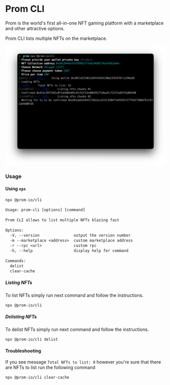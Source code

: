 # Prom CLI

Prom is the world's first all-in-one NFT gaming platform with a marketplace and other attractive options.

Prom CLI lists multiple NFTs on the marketplace.

![CLI screenshot](docs/screenshot.png)

### Usage

#### Using `npx`

```sh
npx @prom-io/cli
```

```
Usage: prom-cli [options] [command]

Prom CLI allows to list multiple NFTs blazing fast

Options:
  -V, --version               output the version number
  -m --marketplace <address>  custom marketplace address
  -r --rpc <url>              custom rpc
  -h, --help                  display help for command

Commands:
  delist
  clear-cache
```

##### Listing NFTs

To list NFTs simply run next command and follow the instructions.

```
npx @prom-io/cli
```

##### Delisting NFTs

To delist NFTs simply run next command and follow the instructions.

```
npx @prom-io/cli delist
```

#### Troubleshooting

If you see message `Total NFTs to list: 0` however you're sure that there are NFTs to list run the following command

```
npx @prom-io/cli clear-cache
```
